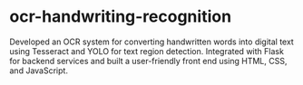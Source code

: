 # ocr-handwriting-recognition
Developed an OCR system for converting handwritten words into digital text using Tesseract and YOLO for text region detection. Integrated with Flask for backend services and built a user-friendly front end using HTML, CSS, and JavaScript.
